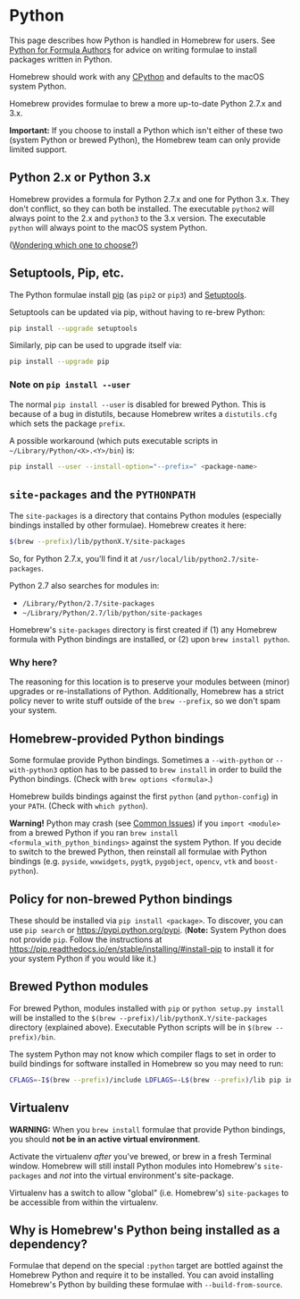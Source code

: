 # Python

This page describes how Python is handled in Homebrew for users. See [Python for Formula Authors](Python-for-Formula-Authors.md) for advice on writing formulae to install packages written in Python.

Homebrew should work with any [CPython](https://stackoverflow.com/questions/2324208/is-there-any-difference-between-cpython-and-python) and defaults to the macOS system Python.

Homebrew provides formulae to brew a more up-to-date Python 2.7.x and 3.x.

**Important:** If you choose to install a Python which isn't either of these two (system Python or brewed Python), the Homebrew team can only provide limited support.

## Python 2.x or Python 3.x
Homebrew provides a formula for Python 2.7.x and one for Python 3.x. They don't conflict, so they can both be installed. The executable `python2` will always point to the 2.x and `python3` to the 3.x version. The executable `python` will always point to the macOS system Python.

([Wondering which one to choose?](https://wiki.python.org/moin/Python2orPython3))

## Setuptools, Pip, etc.
The Python formulae install [pip](http://www.pip-installer.org) (as `pip2` or `pip3`) and [Setuptools](https://pypi.python.org/pypi/setuptools).

Setuptools can be updated via pip, without having to re-brew Python:

```sh
pip install --upgrade setuptools
```

Similarly, pip can be used to upgrade itself via:

```sh
pip install --upgrade pip
```

### Note on `pip install --user`
The normal `pip install --user` is disabled for brewed Python. This is because of a bug in distutils, because Homebrew writes a `distutils.cfg` which sets the package `prefix`.

A possible workaround (which puts executable scripts in `~/Library/Python/<X>.<Y>/bin`) is:

```sh
pip install --user --install-option="--prefix=" <package-name>
```

## `site-packages` and the `PYTHONPATH`
The `site-packages` is a directory that contains Python modules (especially bindings installed by other formulae). Homebrew creates it here:

```sh
$(brew --prefix)/lib/pythonX.Y/site-packages
```

So, for Python 2.7.x, you'll find it at `/usr/local/lib/python2.7/site-packages`.

Python 2.7 also searches for modules in:

- `/Library/Python/2.7/site-packages`
- `~/Library/Python/2.7/lib/python/site-packages`

Homebrew's `site-packages` directory is first created if (1) any Homebrew formula with Python bindings are installed, or (2) upon `brew install python`.

### Why here?
The reasoning for this location is to preserve your modules between (minor) upgrades or re-installations of Python. Additionally, Homebrew has a strict policy never to write stuff outside of the `brew --prefix`, so we don't spam your system.

## Homebrew-provided Python bindings
Some formulae provide Python bindings. Sometimes a `--with-python` or `--with-python3` option has to be passed to `brew install` in order to build the Python bindings. (Check with `brew options <formula>`.)

Homebrew builds bindings against the first `python` (and `python-config`) in your `PATH`. (Check with `which python`).

**Warning!** Python may crash (see [Common Issues](Common-Issues.md)) if you `import <module>` from a brewed Python if you ran `brew install <formula_with_python_bindings>` against the system Python. If you decide to switch to the brewed Python, then reinstall all formulae with Python bindings (e.g. `pyside`, `wxwidgets`, `pygtk`, `pygobject`, `opencv`, `vtk` and `boost-python`).

## Policy for non-brewed Python bindings
These should be installed via `pip install <package>`. To discover, you can use `pip search` or <https://pypi.python.org/pypi>. (**Note:** System Python does not provide `pip`. Follow the instructions at <https://pip.readthedocs.io/en/stable/installing/#install-pip> to install it for your system Python if you would like it.)

## Brewed Python modules
For brewed Python, modules installed with `pip` or `python setup.py install` will be installed to the `$(brew --prefix)/lib/pythonX.Y/site-packages` directory (explained above). Executable Python scripts will be in `$(brew --prefix)/bin`.

The system Python may not know which compiler flags to set in order to build bindings for software installed in Homebrew so you may need to run:

```sh
CFLAGS=-I$(brew --prefix)/include LDFLAGS=-L$(brew --prefix)/lib pip install <package>
```

## Virtualenv
**WARNING:** When you `brew install` formulae that provide Python bindings, you should **not be in an active virtual environment**.

Activate the virtualenv *after* you've brewed, or brew in a fresh Terminal window.
Homebrew will still install Python modules into Homebrew's `site-packages` and *not* into the virtual environment's site-package.

Virtualenv has a switch to allow "global" (i.e. Homebrew's) `site-packages` to be accessible from within the virtualenv.

## Why is Homebrew's Python being installed as a dependency?
Formulae that depend on the special `:python` target are bottled against the Homebrew Python and require it to be installed. You can avoid installing Homebrew's Python by building these formulae with `--build-from-source`.

